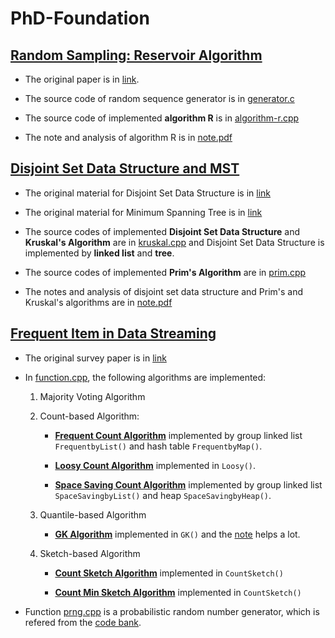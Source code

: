 # PhD-Foundation

## [Random Sampling: Reservoir Algorithm](PhD-Foundation/reservoir-random-sampling/)

- The original paper is in [link](https://www.cs.umd.edu/~samir/498/vitter.pdf).

- The source code of random sequence generator is in [generator.c](PhD-Foundation/reservoir-random-sampling/generator.c)

- The source code of implemented **algorithm R** is in [algorithm-r.cpp](PhD-Foundation/reservoir-random-sampling/algorithm-r.cpp)

- The note and analysis of algorithm R is in [note.pdf](PhD-Foundation/reservoir-random-sampling/Reservoir_Random_Sampling.pdf)


## [Disjoint Set Data Structure and MST](PhD-Foundation/minimum-spanning-tree/)

- The original material for Disjoint Set Data Structure is in [link](https://ocw.mit.edu/courses/electrical-engineering-and-computer-science/6-046j-design-and-analysis-of-algorithms-spring-2012/lecture-notes/MIT6_046JS12_lec16.pdf)

- The original material for Minimum Spanning Tree is in [link](https://ocw.mit.edu/courses/electrical-engineering-and-computer-science/6-046j-design-and-analysis-of-algorithms-spring-2012/lecture-notes/MIT6_046JS12_lec04.pdf)

- The source codes of implemented **Disjoint Set Data Structure** and **Kruskal's Algorithm** are in [kruskal.cpp](PhD-Foundation/minimum-spanning-tree/kruskal.cpp) and Disjoint Set Data Structure is implemented by **linked list** and **tree**.

- The source codes of implemented **Prim's Algorithm** are in [prim.cpp](PhD-Foundation/minimum-spanning-tree/prim.cpp)

- The notes and analysis of disjoint set data structure and Prim's and Kruskal's algorithms are in [note.pdf](PhD-Foundation/minimum-spanning-tree/Minimum_Spanning_Tree.pdf)


## [Frequent Item in Data Streaming](PhD-Foundation/frequent-item-in-stream/)

- The original survey paper is in [link](https://dl.acm.org/citation.cfm?id=1454225)

- In [function.cpp](PhD-Foundation/frequent-item-in-stream/function.cpp), the following algorithms are implemented:

	1. Majority Voting Algorithm
	2. Count-based Algorithm:

		- **[Frequent Count Algorithm](https://github.com/jeremyzhangsq/PhD-Foundation/blob/master/PhD-Foundation/frequent-item-in-stream/paper/frequent.pdf)** implemented by group linked list `FrequentbyList()` and hash table `FrequentbyMap()`.

		- **[Loosy Count Algorithm](https://github.com/jeremyzhangsq/PhD-Foundation/blob/master/PhD-Foundation/frequent-item-in-stream/paper/loosy.pdf)** implemented in `Loosy()`.

		- **[Space Saving Count Algorithm](https://github.com/jeremyzhangsq/PhD-Foundation/blob/master/PhD-Foundation/frequent-item-in-stream/paper/spacesaving.pdf)** implemented by group linked list `SpaceSavingbyList()` and heap `SpaceSavingbyHeap()`.

	3. Quantile-based Algorithm
		- **[GK Algorithm](https://github.com/jeremyzhangsq/PhD-Foundation/blob/master/PhD-Foundation/frequent-item-in-stream/paper/gk.pdf)** implemented in `GK()` and the [note](http://www.mathcs.emory.edu/~cheung/Courses/584-StreamDB/Syllabus/08-Quantile/Greenwald.html#proofprop1) helps a lot.

	4. Sketch-based Algorithm
		- **[Count Sketch Algorithm](https://github.com/jeremyzhangsq/PhD-Foundation/blob/master/PhD-Foundation/frequent-item-in-stream/paper/countsketch.pdf)** implemented in `CountSketch()`

		- **[Count Min Sketch Algorithm](https://github.com/jeremyzhangsq/PhD-Foundation/blob/master/PhD-Foundation/frequent-item-in-stream/paper/countminsketch.pdf)** implemented in `CountSketch()`

- Function [prng.cpp](PhD-Foundation/frequent-item-in-stream/prng.cpp) is a probabilistic random number generator, which is refered from the [code bank](https://www.cs.rutgers.edu/~muthu/massdal-code-index.html).





